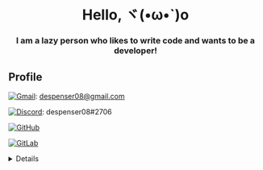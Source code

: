 <h1 align="center">Hello, ヾ(•ω•`)o</h1>
<h3 align="center">I am a lazy person who likes to write code and wants to be a developer!</h3>

## Profile

[![Gmail](https://img.shields.io/badge/Gmail-D14836?style=flat-square&logo=gmail&logoColor=white)](mailto:despenser08@gmail.com): despenser08@gmail.com

[![Discord](https://img.shields.io/badge/Discord-7289DA?style=flat-square&logo=discord&logoColor=white)](https://discord.com/): despenser08#2706

[![GitHub](https://img.shields.io/badge/GitHub-100000?style=flat-square&logo=github&logoColor=white)](https://github.com/despenser08)

[![GitLab](https://img.shields.io/badge/GitLab-330F63?style=flat-square&logo=gitlab&logoColor=white)](https://gitlab.com/despenser08)

<details>
  <p align="center">
    <img
      src="https://github-readme-stats.vercel.app/api?username=despenser08&count_private=true&show_icons=true&theme=tokyonight"
      alt="despenser08's GitHub stats"
    />
    <br>
    <img
      src="https://github-readme-stats.vercel.app/api/top-langs/?username=despenser08&layout=compact&theme=tokyonight"
      alt="Top Languages"
    />
  </p>

## I'm using

[![JavaScript](https://img.shields.io/badge/JavaScript-F7DF1E?style=flat-square&logo=javascript&logoColor=black)](https://developer.mozilla.org/en-US/docs/Web/javascript)
[![TypeScript](https://img.shields.io/badge/TypeScript-007ACC?style=flat-square&logo=typescript&logoColor=white)](https://www.typescriptlang.org/)

[![Node.js](https://img.shields.io/badge/Node.js-43853D?style=flat-square&logo=node.js&logoColor=white)](https://nodejs.org/en/)
[![NPM](https://img.shields.io/badge/npm-CB3837?style=flat-square&logo=npm&logoColor=white)](https://www.npmjs.com/)
[![YARN](https://img.shields.io/badge/Yarn-2C8EBB?style=flat-square&logo=yarn&logoColor=white)](https://yarnpkg.com/)
[![Markdown](https://img.shields.io/badge/Markdown-000000?style=flat-square&logo=markdown&logoColor=white)](https://www.markdownguide.org/)
[![Docker](https://img.shields.io/badge/Docker-2CA5E0?style=flat-square&logo=docker&logoColor=white)](https://www.docker.com/)
[![Git](https://img.shields.io/badge/Git-F05032?style=flat-square&logo=git&logoColor=white)](https://git-scm.com/)

[![MongoDB](https://img.shields.io/badge/MongoDB-4EA94B?style=flat-square&logo=mongodb&logoColor=white)](https://www.mongodb.com/)

[![Visual Studio Code](https://img.shields.io/badge/Visual_Studio_Code-0078D4?style=flat-square&logo=visual%20studio%20code&logoColor=white)](https://code.visualstudio.com/)

## Interested in

[![Python](https://img.shields.io/badge/Python-3776AB?style=flat-square&logo=python&logoColor=white)](https://www.python.org/)
[![HTML5](https://img.shields.io/badge/HTML5-E34F26?style=flat-square&logo=html5&logoColor=white)](https://developer.mozilla.org/en-US/docs/Web/HTML)
[![CSS3](https://img.shields.io/badge/CSS3-1572B6?style=flat-square&logo=css3&logoColor=white)](https://developer.mozilla.org/en-US/docs/Web/CSS)
[![C#](https://img.shields.io/badge/C%23-239120?style=flat-square&logo=c-sharp&logoColor=white)](https://docs.microsoft.com/en-us/dotnet/csharp/)
[![Java](https://img.shields.io/badge/Java-ED8B00?style=flat-square&logo=java&logoColor=white)](https://www.oracle.com/java/technologies/)
[![Kotlin](https://img.shields.io/badge/Kotlin-0095D5?&style=flat-square&logo=kotlin&logoColor=white)](https://kotlinlang.org/)

[![Jest](https://img.shields.io/badge/Jest-C21325?style=flat-square&logo=jest&logoColor=white)](https://jestjs.io/)
[![express.js](https://img.shields.io/badge/Express.js-000000?style=flat-square&logo=express&logoColor=white)](https://expressjs.com/ko/)
[![Sass](https://img.shields.io/badge/Sass-CC6699?style=flat-square&logo=sass&logoColor=white)](https://sass-lang.com/)
[![.NET](https://img.shields.io/badge/.NET-5C2D91?style=flat-square&logo=.net&logoColor=white)](https://dotnet.microsoft.com/)
[![Shell Script](https://img.shields.io/badge/Shell_Script-121011?style=flat-square&logo=gnu-bash&logoColor=white)](https://www.gnu.org/software/bash/)
[![React](https://img.shields.io/badge/React-20232A?style=flat-square&logo=react&logoColor=61DAFB)](https://reactjs.org/)
[![Svelte](https://img.shields.io/badge/Svelte-4A4A55?style=flat-square&logo=svelte&logoColor=FF3E00)](https://svelte.dev/)
[![Vue.js](https://img.shields.io/badge/Vue.js-35495E?style=flat-square&logo=vue.js&logoColor=4FC08D)](https://vuejs.org/)
[![Redux](https://img.shields.io/badge/Redux-593D88?style=flat-square&logo=redux&logoColor=white)](https://redux.js.org/)
[![Django](https://img.shields.io/badge/Django-092E20?style=flat-square&logo=django&logoColor=white)](https://www.djangoproject.com/)
[![Flask](https://img.shields.io/badge/Flask-000000?style=flat-square&logo=flask&logoColor=white)](https://flask.palletsprojects.com/)
[![Redis](https://img.shields.io/badge/redis-CC0000.svg?&style=flat-square&logo=redis&logoColor=white)](https://redis.io/)
[![Unity](https://img.shields.io/badge/Unity-100000?style=flat-square&logo=unity&logoColor=white)](https://unity.com/)
[![GraphQL](https://img.shields.io/badge/GraphQl-E10098?style=flat-square&logo=graphql&logoColor=white)](https://graphql.org/)
[![Nuxt.js](https://img.shields.io/badge/nuxt.js-00C58E?style=flat-square&logo=nuxt.js&logoColor=white)](https://nuxtjs.org/)
[![Next.js](https://img.shields.io/badge/next.js-000000?style=flat-square&logo=next.js&logoColor=white)](https://nextjs.org/)
[![Jenkins](https://img.shields.io/badge/Jenkins-D24939?style=flat-square&logo=Jenkins&logoColor=white)](https://www.jenkins.io/)
[![Selenium](https://img.shields.io/badge/Selenium-43B02A?style=flat-square&logo=Selenium&logoColor=white)](https://www.selenium.dev/)

[![MySQL](https://img.shields.io/badge/MySQL-00000F?style=flat-square&logo=mysql&logoColor=white)](https://www.mysql.com/)
[![PostgreSQL](https://img.shields.io/badge/PostgreSQL-316192?style=flat-square&logo=postgresql&logoColor=white)](https://www.postgresql.org/)
[![SQLite](https://img.shields.io/badge/SQLite-07405E?style=flat-square&logo=sqlite&logoColor=white)](https://www.sqlite.org/index.html)
[![MariaDB](https://img.shields.io/badge/MariaDB-003545?style=flat-square&logo=mariadb&logoColor=white)](https://mariadb.org/)

</details>
